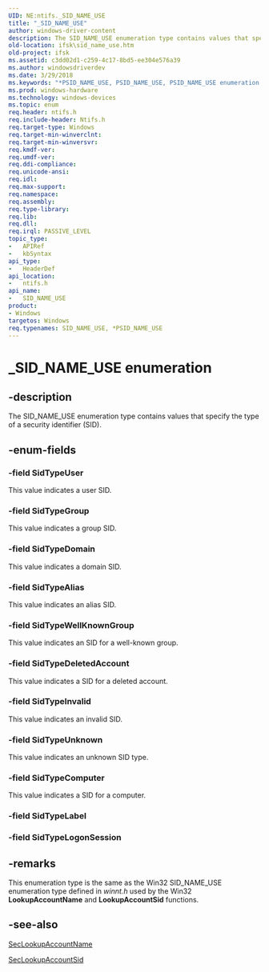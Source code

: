 ```yaml
---
UID: NE:ntifs._SID_NAME_USE
title: "_SID_NAME_USE"
author: windows-driver-content
description: The SID_NAME_USE enumeration type contains values that specify the type of a security identifier (SID).
old-location: ifsk\sid_name_use.htm
old-project: ifsk
ms.assetid: c3dd02d1-c259-4c17-8bd5-ee304e576a39
ms.author: windowsdriverdev
ms.date: 3/29/2018
ms.keywords: "*PSID_NAME_USE, PSID_NAME_USE, PSID_NAME_USE enumeration pointer [Installable File System Drivers], SID_NAME_USE, SID_NAME_USE enumeration [Installable File System Drivers], SidTypeAlias, SidTypeComputer, SidTypeDeletedAccount, SidTypeDomain, SidTypeGroup, SidTypeInvalid, SidTypeLabel, SidTypeUnknown, SidTypeUser, SidTypeWellKnownGroup, _SID_NAME_USE, ifsk.sid_name_use, ntifs/PSID_NAME_USE, ntifs/SID_NAME_USE, ntifs/SidTypeAlias, ntifs/SidTypeComputer, ntifs/SidTypeDeletedAccount, ntifs/SidTypeDomain, ntifs/SidTypeGroup, ntifs/SidTypeInvalid, ntifs/SidTypeLabel, ntifs/SidTypeUnknown, ntifs/SidTypeUser, ntifs/SidTypeWellKnownGroup, securitystructures_7ff44465-6d8e-46f6-9bd4-b5be754dde4b.xml"
ms.prod: windows-hardware
ms.technology: windows-devices
ms.topic: enum
req.header: ntifs.h
req.include-header: Ntifs.h
req.target-type: Windows
req.target-min-winverclnt: 
req.target-min-winversvr: 
req.kmdf-ver: 
req.umdf-ver: 
req.ddi-compliance: 
req.unicode-ansi: 
req.idl: 
req.max-support: 
req.namespace: 
req.assembly: 
req.type-library: 
req.lib: 
req.dll: 
req.irql: PASSIVE_LEVEL
topic_type:
-	APIRef
-	kbSyntax
api_type:
-	HeaderDef
api_location:
-	ntifs.h
api_name:
-	SID_NAME_USE
product:
- Windows
targetos: Windows
req.typenames: SID_NAME_USE, *PSID_NAME_USE
---
```


# _SID_NAME_USE enumeration


## -description


The SID_NAME_USE enumeration type contains values that specify the type of a security identifier (SID).


## -enum-fields




### -field SidTypeUser

This value indicates a user SID.


### -field SidTypeGroup

This value indicates a group SID.


### -field SidTypeDomain

This value indicates a domain SID.


### -field SidTypeAlias

This value indicates an alias SID.


### -field SidTypeWellKnownGroup

This value indicates an SID for a well-known group.


### -field SidTypeDeletedAccount

This value indicates a SID for a deleted account.


### -field SidTypeInvalid

This value indicates an invalid SID.


### -field SidTypeUnknown

This value indicates an unknown SID type.


### -field SidTypeComputer

This value indicates a SID for a computer.


### -field SidTypeLabel


### -field SidTypeLogonSession




## -remarks



This enumeration type is the same as the Win32 SID_NAME_USE enumeration type defined in <i>winnt.h</i> used by the Win32 <b>LookupAccountName</b> and <b>LookupAccountSid</b> functions. 




## -see-also




<a href="https://msdn.microsoft.com/library/windows/hardware/ff554795">SecLookupAccountName</a>



<a href="https://msdn.microsoft.com/library/windows/hardware/ff556579">SecLookupAccountSid</a>
 

 

